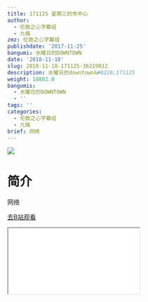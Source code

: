 ```yaml
---
title: 171125 星期三的市中心
author:
  - 伦敦之心字幕组
  - 九條
zmz: 伦敦之心字幕组
publishdate: '2017-11-25'
bangumi: 水曜日的DOWNTOWN
date: '2018-11-18'
slug: 2018-11-18-171125-36219012
description: 水曜日的downtown&#8226;171125
weight: 18882.0
bangumis:
  - 水曜日的DOWNTOWN
  - ''
tags: ''
categories:
  - 伦敦之心字幕组
  - 九條
brief: 网络
---
```

![](https://i.imgur.com/S9WfAMo.jpg)
# 简介  
网络  

[去B站观看](https://www.bilibili.com/video/av36219012/)
<div class ="resp-container"><iframe class="testiframe" src="//player.bilibili.com/player.html?aid=36219012"", scrolling="no", allowfullscreen="true" > </iframe></div> 
